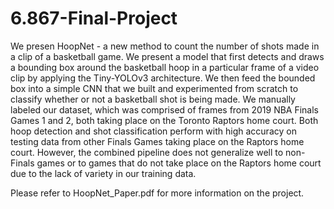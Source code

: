 # 6.867-Final-Project

We presen HoopNet - a new method to count the number of shots made in a clip of a basketball game. We present a model that first detects and draws a bounding box around the basketball hoop in a particular frame of a video clip by applying the Tiny-YOLOv3 architecture. We then feed the bounded box into a simple CNN that we built and experimented from scratch to classify whether or not a basketball shot is being made. We manually labeled our dataset, which was comprised of frames from 2019 NBA Finals Games 1 and 2, both taking place on the Toronto Raptors home court. Both hoop detection and shot classification perform with high accuracy on testing data from other Finals Games taking place on the Raptors home court. However, the combined pipeline does not generalize well to non-Finals games or to games that do not take place on the Raptors home court due to the lack of variety in our training data.

Please refer to HoopNet_Paper.pdf for more information on the project.
